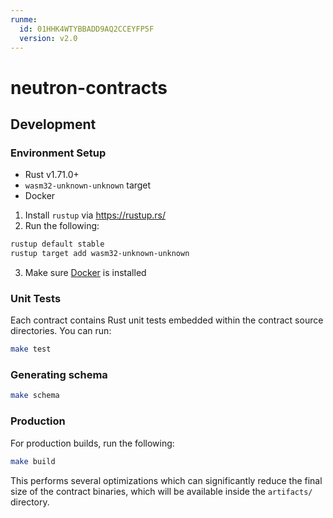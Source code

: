 ```yaml
---
runme:
  id: 01HHK4WTYBBADD9AQ2CCEYFP5F
  version: v2.0
---
```


# neutron-contracts

## Development

### Environment Setup

- Rust v1.71.0+
- `wasm32-unknown-unknown` target
- Docker

1. Install `rustup` via <https://rustup.rs/>
2. Run the following:

```sh {"id":"01HHK4WTYBBADD9AQ2C709HRAG"}
rustup default stable
rustup target add wasm32-unknown-unknown
```

3. Make sure [Docker](https://www.docker.com/) is installed

### Unit Tests

Each contract contains Rust unit tests embedded within the contract source directories. You can run:

```sh {"id":"01HHK4WTYBBADD9AQ2C94SHQGV"}
make test
```

### Generating schema

```sh {"id":"01HHK4WTYBBADD9AQ2C9B6886V"}
make schema
```

### Production

For production builds, run the following:

```sh {"id":"01HHK4WTYBBADD9AQ2CBHF9BP8"}
make build
```

This performs several optimizations which can significantly reduce the final size of the contract binaries, which will be available inside the `artifacts/` directory.
